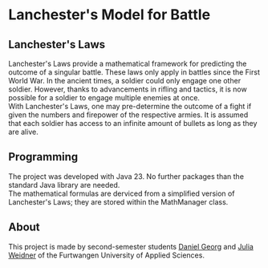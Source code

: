 # Lanchester's Model for Battle
## Lanchester's Laws
Lanchester's Laws provide a mathematical framework for predicting the outcome of a singular battle. These laws only apply in battles since the First World War. In the ancient times, a soldier could only engage one other soldier. However, thanks to advancements in rifling and tactics, it is now possible for a soldier to engage multiple enemies at once.  
With Lanchester's Laws, one may pre-determine the outcome of a fight if given the numbers and firepower of the respective armies. It is assumed that each soldier has access to an infinite amount of bullets as long as they are alive.  

## Programming
The project was developed with Java 23. No further packages than the standard Java library are needed.  
The mathematical formulas are derviced from a simplified version of Lanchester's Laws; they are stored within the MathManager class.  

## About
This project is made by second-semester students [Daniel Georg](https://github.com/SootDan) and [Julia Weidner](https://github.com/Julia-wr) of the Furtwangen University of Applied Sciences. 
